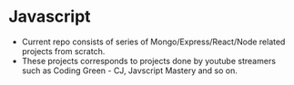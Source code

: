 # Javascript
<ul>
<li>Current repo consists of series of Mongo/Express/React/Node related projects from scratch.</li>
<li>These projects corresponds to projects done by youtube streamers such as Coding Green - CJ, Javscript Mastery and so on.</li>
</ul>
